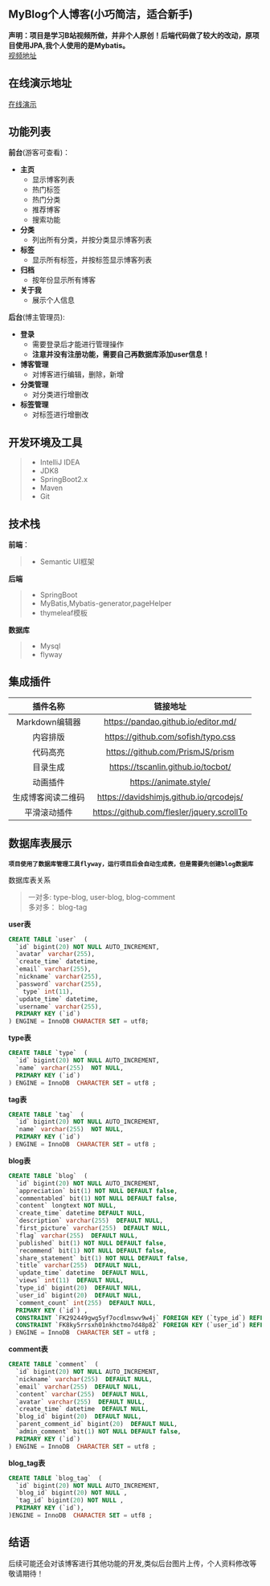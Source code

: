 ## MyBlog个人博客(小巧简洁，适合新手)
**声明：项目是学习B站视频所做，并非个人原创！后端代码做了较大的改动，原项目使用JPA,我个人使用的是Mybatis。**<br/>
[视频地址](https://www.bilibili.com/video/BV1KJ411D7bW)

## 在线演示地址
[在线演示](http://117.50.63.69:8090)

## 功能列表
**前台**(游客可查看)：

- **主页**
    - 显示博客列表
    - 热门标签
    - 热门分类
    - 推荐博客
    - 搜索功能
- **分类**
    - 列出所有分类，并按分类显示博客列表
- **标签**
    - 显示所有标签，并按标签显示博客列表
- **归档**
    - 按年份显示所有博客
- **关于我**
    - 展示个人信息

**后台**(博主管理员):

 - **登录**
    - 需要登录后才能进行管理操作
    - **注意并没有注册功能，需要自己再数据库添加user信息！**
 - **博客管理**
    - 对博客进行编辑，删除，新增
 - **分类管理**
    - 对分类进行增删改
 - **标签管理**
    - 对标签进行增删改
    
## 开发环境及工具
> - IntelliJ IDEA
> - JDK8
> - SpringBoot2.x
> - Maven
> - Git


## 技术栈 
**前端**：
> - Semantic UI框架

**后端**
> - SpringBoot
> - MyBatis,Mybatis-generator,pageHelper
> - thymeleaf模板

**数据库**
> - Mysql
> - flyway 

## 集成插件    
|   插件名称      |           链接地址                 |
| :------:| :--------------------------:|
| Markdown编辑器| https://pandao.github.io/editor.md/
|内容排版|https://github.com/sofish/typo.css|
|代码高亮|https://github.com/PrismJS/prism|
|目录生成|https://tscanlin.github.io/tocbot/
|动画插件|https://animate.style/|
|生成博客阅读二维码|https://davidshimjs.github.io/qrcodejs/
|平滑滚动插件|https://github.com/flesler/jquery.scrollTo|


## 数据库表展示
**`项目使用了数据库管理工具flyway，运行项目后会自动生成表，但是需要先创建blog数据库`**

数据库表关系
>  一对多: type-blog, user-blog, blog-comment <br/>
>  多对多： blog-tag

**user表**
````sql
CREATE TABLE `user`  (
  `id` bigint(20) NOT NULL AUTO_INCREMENT,
  `avatar` varchar(255),
  `create_time` datetime,
  `email` varchar(255),
  `nickname` varchar(255),
  `password` varchar(255),
  ` type` int(11),
  `update_time` datetime,
  `username` varchar(255),
  PRIMARY KEY (`id`)
) ENGINE = InnoDB CHARACTER SET = utf8;
````
**type表**
````sql
CREATE TABLE `type`  (
  `id` bigint(20) NOT NULL AUTO_INCREMENT,
  `name` varchar(255)  NOT NULL,
  PRIMARY KEY (`id`)
) ENGINE = InnoDB  CHARACTER SET = utf8 ;
````
**tag表**
````sql
CREATE TABLE `tag`  (
  `id` bigint(20) NOT NULL AUTO_INCREMENT,
  `name` varchar(255)  NOT NULL,
  PRIMARY KEY (`id`)
) ENGINE = InnoDB  CHARACTER SET = utf8 ;
````
**blog表**
````sql
CREATE TABLE `blog`  (
  `id` bigint(20) NOT NULL AUTO_INCREMENT,
  `appreciation` bit(1) NOT NULL DEFAULT false,
  `commentabled` bit(1) NOT NULL DEFAULT false,
  `content` longtext NOT NULL,
  `create_time` datetime DEFAULT NULL,
  `description` varchar(255)  DEFAULT NULL,
  `first_picture` varchar(255)  DEFAULT NULL,
  `flag` varchar(255)  DEFAULT NULL,
  `published` bit(1) NOT NULL DEFAULT false,
  `recommend` bit(1) NOT NULL DEFAULT false,
  `share_statement` bit(1) NOT NULL DEFAULT false,
  `title` varchar(255)  DEFAULT NULL,
  `update_time` datetime  DEFAULT NULL,
  `views` int(11)  DEFAULT NULL,
  `type_id` bigint(20)  DEFAULT NULL,
  `user_id` bigint(20)  DEFAULT NULL,
  `comment_count` int(255)  DEFAULT NULL,
  PRIMARY KEY (`id`) ,
  CONSTRAINT `FK292449gwg5yf7ocdlmswv9w4j` FOREIGN KEY (`type_id`) REFERENCES `type` (`id`) ,
  CONSTRAINT `FK8ky5rrsxh01nkhctmo7d48p82` FOREIGN KEY (`user_id`) REFERENCES `user` (`id`)
) ENGINE = InnoDB  CHARACTER SET = utf8 ;
````
**comment表**
````sql
CREATE TABLE `comment`  (
  `id` bigint(20) NOT NULL AUTO_INCREMENT,
  `nickname` varchar(255)  DEFAULT NULL,
  `email` varchar(255)  DEFAULT NULL,
  `content` varchar(255)  DEFAULT NULL,
  `avatar` varchar(255)  DEFAULT NULL,
  `create_time` datetime  DEFAULT NULL,
  `blog_id` bigint(20)  DEFAULT NULL,
  `parent_comment_id` bigint(20)  DEFAULT NULL,
  `admin_comment` bit(1) NOT NULL DEFAULT false,
  PRIMARY KEY (`id`)
) ENGINE = InnoDB  CHARACTER SET = utf8 ;
````

**blog_tag表**
````sql
CREATE TABLE `blog_tag`  (
  `id` bigint(20) NOT NULL AUTO_INCREMENT,
  `blog_id` bigint(20) NOT NULL ,
  `tag_id` bigint(20) NOT NULL ,
  PRIMARY KEY (`id`),
)ENGINE = InnoDB  CHARACTER SET = utf8 ;
````

## 结语
后续可能还会对该博客进行其他功能的开发,类似后台图片上传，个人资料修改等敬请期待！

